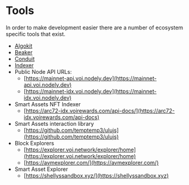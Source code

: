 # Tools

In order to make development easier there are a number of ecosystem specific tools that exist.



* [Algokit](https://github.com/algorandfoundation/algokit-cli)
* [Beaker](https://github.com/algorand-devrel/beaker)
* [Conduit](https://github.com/algorand/conduit)
* [Indexer](https://github.com/algorand/indexer)
* Public Node API URLs:
    * [https://mainnet-api.voi.nodely.dev](https://mainnet-api.voi.nodely.dev)
    * [https://mainnet-idx.voi.nodely.dev](https://mainnet-idx.voi.nodely.dev)
* Smart Assets NFT Indexer
    * [https://arc72-idx.voirewards.com/api-docs/](https://arc72-idx.voirewards.com/api-docs)
* Smart Assets interaction library
    * [https://github.com/temptemp3/ulujs](https://github.com/temptemp3/ulujs)
* Block Explorers
    * [https://explorer.voi.network/explorer/home](https://explorer.voi.network/explorer/home)
    * [https://avmexplorer.com/](https://avmexplorer.com/)
* Smart Asset Explorer
    * [https://shellyssandbox.xyz/](https://shellyssandbox.xyz)